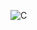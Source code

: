 ![C](https://user-images.githubusercontent.com/88425424/188632245-f1dcd379-cfef-4505-a5fe-82eb2eb1defa.png)
